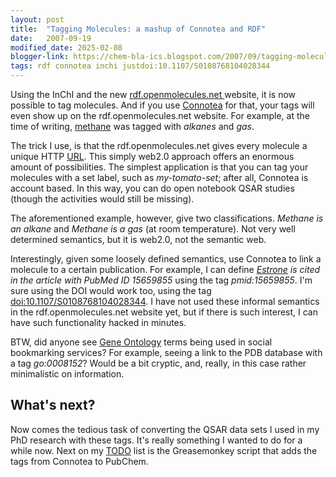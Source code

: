```yaml
---
layout: post
title:  "Tagging Molecules: a mashup of Connotea and RDF"
date:   2007-09-19
modified_date: 2025-02-08
blogger-link: https://chem-bla-ics.blogspot.com/2007/09/tagging-molecules-mashup-of-connotea.html
tags: rdf connotea inchi justdoi:10.1107/S0108768104028344
---
```


Using the InChI and the new [rdf.openmolecules.net <i class="fa-solid fa-recycle fa-xs"></i>](https://chem-bla-ics.linkedchemistry.info/2007/07/31/rdf-ing-molecular-space.html)
website, it is now possible to tag molecules. And if you use [Connotea](http://www.connotea.org/) for that, your tags will
even show up on the rdf.openmolecules.net website. For example, at the time of writing,
[methane](http://en.wikipedia.org/wiki/Methane) was tagged with *alkanes* and *gas*.

The trick I use, is that the rdf.openmolecules.net gives every molecule a unique HTTP [URL](http://en.wikipedia.org/wiki/URL).
This simply web2.0 approach offers an enormous amount of possibilities. The simplest application is that you can tag your molecules
with a set label, such as *my-tomato-set*; after all, Connotea is account based. In this way, you can do open notebook QSAR studies (though the activities would still be missing).

The aforementioned example, however, give two classifications. *Methane is an alkane* and *Methane is a gas* (at room temperature).
Not very well determined semantics, but it is web2.0, not the semantic web.

Interestingly, given some loosely defined semantics, use Connotea to link a molecule to a certain publication. For example,
I can define *[Estrone](http://en.wikipedia.org/wiki/Estrone) is cited in the article with PubMed ID 15659855* using the
tag *pmid:15659855*. I'm sure using the DOI would work too, using the tag [doi:10.1107/S0108768104028344](https://doi.org/10.1107/S0108768104028344).
I have not used these informal semantics in the rdf.openmolecules.net website yet, but if there is such interest,
I can have such functionality hacked in minutes.

BTW, did anyone see [Gene Ontology](http://www.geneontology.org/) terms being used in social bookmarking services?
For example, seeing a link to the PDB database with a tag *go:0008152*? Would be a bit cryptic, and, really, in this
case rather minimalistic on information.

## What's next?

Now comes the tedious task of converting the QSAR data sets I used in my PhD research with these tags. It's really
something I wanted to do for a while now. Next on my [TODO](http://en.wikipedia.org/wiki/TODO) list is the
Greasemonkey script that adds the tags from Connotea to PubChem.
